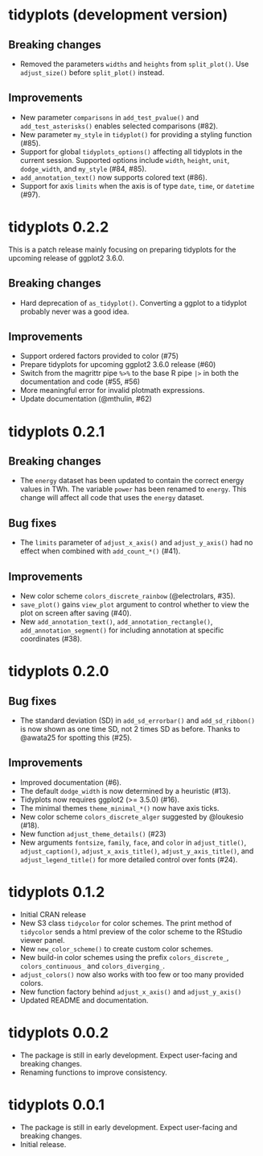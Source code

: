 # tidyplots (development version)

## Breaking changes
* Removed the parameters `widths` and `heights` from `split_plot()`. Use 
`adjust_size()` before `split_plot()` instead.

## Improvements

* New parameter `comparisons` in `add_test_pvalue()` and `add_test_asterisks()` 
enables selected comparisons (#82).
* New parameter `my_style` in `tidyplot()` for providing a styling function (#85).
* Support for global `tidyplots_options()` affecting all tidyplots in the current session. 
Supported options include `width`, `height`, `unit`, `dodge_width`, and `my_style` (#84, #85).
* `add_annotation_text()` now supports colored text (#86).
* Support for axis `limits` when the axis is of type `date`, `time`, or `datetime` (#97).

# tidyplots 0.2.2

This is a patch release mainly focusing on preparing tidyplots for the upcoming release of ggplot2 3.6.0.

## Breaking changes

* Hard deprecation of `as_tidyplot()`. Converting a ggplot to a tidyplot probably never was a good idea.

## Improvements

* Support ordered factors provided to color (#75)
* Prepare tidyplots for upcoming ggplot2 3.6.0 release (#60)
* Switch from the magrittr pipe `%>%` to the base R pipe `|>` in both the documentation and code (#55, #56)
* More meaningful error for invalid plotmath expressions.
* Update documentation (@mthulin, #62)

# tidyplots 0.2.1

## Breaking changes

* The `energy` dataset has been updated to contain the correct energy values in TWh. The variable `power` has been renamed to `energy`. This change will affect all code that uses the `energy` dataset.

## Bug fixes

* The `limits` parameter of `adjust_x_axis()` and `adjust_y_axis()` had no effect when combined with `add_count_*()` (#41).

## Improvements

* New color scheme `colors_discrete_rainbow` (@electrolars, #35).
* `save_plot()` gains `view_plot` argument to control whether to view the plot on screen after saving (#40).
* New `add_annotation_text()`, `add_annotation_rectangle()`, `add_annotation_segment()` for including annotation at specific coordinates (#38).

# tidyplots 0.2.0

## Bug fixes

* The standard deviation (SD) in `add_sd_errorbar()` and `add_sd_ribbon()` is now shown as
one time SD, not 2 times SD as before. Thanks to @awata25 for spotting this (#25).

## Improvements

* Improved documentation (#6).
* The default `dodge_width` is now determined by a heuristic (#13).
* Tidyplots now requires ggplot2 (>= 3.5.0) (#16).
* The minimal themes `theme_minimal_*()` now have axis ticks.
* New color scheme `colors_discrete_alger` suggested by @loukesio (#18).
* New function `adjust_theme_details()` (#23)
* New arguments `fontsize`, `family`, `face`, and `color` in 
`adjust_title()`, `adjust_caption()`, `adjust_x_axis_title()`,  `adjust_y_axis_title()`, 
and `adjust_legend_title()` for more detailed control over fonts (#24).

# tidyplots 0.1.2

* Initial CRAN release
* New S3 class `tidycolor` for color schemes. The print method of `tidycolor` sends a html preview of the color scheme to the RStudio viewer panel.
* New `new_color_scheme()` to create custom color schemes.
* New build-in color schemes using the prefix `colors_discrete_`, `colors_continuous_` and `colors_diverging_`. 
* `adjust_colors()` now also works with too few or too many provided colors.
* New function factory behind `adjust_x_axis()` and `adjust_y_axis()`
* Updated README and documentation.

# tidyplots 0.0.2

* The package is still in early development. Expect user-facing and breaking changes.
* Renaming functions to improve consistency.

# tidyplots 0.0.1

* The package is still in early development. Expect user-facing and breaking changes.
* Initial release.
